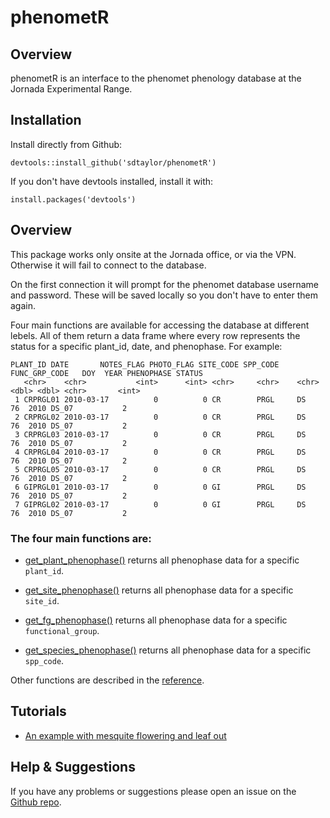 # phenometR

## Overview

phenometR is an interface to the phenomet phenology database at the Jornada Experimental Range. 


## Installation

Install directly from Github:

```
devtools::install_github('sdtaylor/phenometR')
```

If you don't have devtools installed, install it with:

```
install.packages('devtools')
```

## Overview

This package works only onsite at the Jornada office, or via the VPN. Otherwise it will fail to connect to the database.  

On the first connection it will prompt for the phenomet database username and  password. These will be saved locally so you don't have to enter them again.

Four main functions are available for accessing the database at different lebels. All of them return a data frame where every row represents the status for a specific plant_id, date, and phenophase. For example:  

```
PLANT_ID DATE       NOTES_FLAG PHOTO_FLAG SITE_CODE SPP_CODE FUNC_GRP_CODE   DOY  YEAR PHENOPHASE STATUS
   <chr>    <chr>           <int>      <int> <chr>     <chr>    <chr>         <dbl> <dbl> <chr>       <int>
 1 CRPRGL01 2010-03-17          0          0 CR        PRGL     DS               76  2010 DS_07           2
 2 CRPRGL02 2010-03-17          0          0 CR        PRGL     DS               76  2010 DS_07           2
 3 CRPRGL03 2010-03-17          0          0 CR        PRGL     DS               76  2010 DS_07           2
 4 CRPRGL04 2010-03-17          0          0 CR        PRGL     DS               76  2010 DS_07           2
 5 CRPRGL05 2010-03-17          0          0 CR        PRGL     DS               76  2010 DS_07           2
 6 GIPRGL01 2010-03-17          0          0 GI        PRGL     DS               76  2010 DS_07           2
 7 GIPRGL02 2010-03-17          0          0 GI        PRGL     DS               76  2010 DS_07           2
```

### The four main functions are:

- [get_plant_phenophase()](reference/get_plant_phenophase.html) returns all phenophase data for a specific `plant_id`.

- [get_site_phenophase()](reference/get_site_phenophase.html) returns all phenophase data for a specific `site_id`.

- [get_fg_phenophase()](reference/get_fg_phenophase.html) returns all phenophase data for a specific `functional_group`.

- [get_species_phenophase()](reference/get_species_phenophase.html) returns all phenophase data for a specific `spp_code`.

Other functions are described in the [reference](reference/index.html).

## Tutorials  

- [An example with mesquite flowering and leaf out](articles/mesquite_phenology.html)  

## Help & Suggestions

If you have any problems or suggestions please open an issue on the [Github repo](https://github.com/sdtaylor/phenometR/issues).